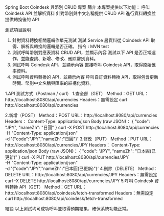 Spring Boot Coindesk 與幣別 CRUD 專案
簡介
本專案提供以下功能：
呼叫 Coindesk API 並解析資料
針對幣別與中文名稱提供 CRUD API
進行資料轉換並提供轉換後的 API

測試項目說明
1. 針對資料轉換相關邏輯作單元測試
測試 Service 層資料從 Coindesk API 取得、解析與轉換的邏輯是否正確。
指令 : MVN test
2. 測試呼叫幣別對應表資料 CRUD API，並顯示內容
測試以下 API 是否正常運作，並能查詢、新增、修改、刪除幣別資料。
3. 測試呼叫 Coindesk API，並顯示內容
直接呼叫 Coindesk API，取得原始匯率資料。
4. 測試呼叫資料轉換的 API，並顯示內容
呼叫自訂資料轉換 API，取得包含更新時間、幣別中文名稱與匯率的結構化資料。


1.API 測試方式（Postman / curl）
1.查全部（GET）
Method：GET
URL：http://localhost:8080/api/currencies
Headers：無需設定
curl http://localhost:8080/api/currencies

2.新增（POST）
Method：POST
URL：http://localhost:8080/api/currencies
Headers：
Content-Type: application/json
Body (raw JSON)：
{
  "code": "JPY",
  "nameZh": "日圓"
}
curl -X POST http://localhost:8080/api/currencies \
-H "Content-Type: application/json" \
-d '{"code":"JPY","nameZh":"日圓"}'
3.修改（PUT）
Method：PUT
URL：http://localhost:8080/api/currencies/JPY
Headers：
Content-Type: application/json
Body (raw JSON)：
{
  "code": "JPY",
  "nameZh": "日本圓(已更新)"
}
curl -X PUT http://localhost:8080/api/currencies/JPY \
-H "Content-Type: application/json" \
-d '{"code":"JPY","nameZh":"日本圓(已更新)"}'
4.刪除（DELETE）
Method：DELETE
URL：http://localhost:8080/api/currencies/JPY
Headers：無需設定
curl -X DELETE http://localhost:8080/api/currencies/JPY
5.呼叫 Coindesk 資料轉換 API（GET）
Method：GET
URL：http://localhost:8080/api/coindesk/fetch-transformed
Headers：無需設定
curl http://localhost:8080/api/coindesk/fetch-transformed

結語
以上測試均可成功呼叫並取得預期結果，確保系統功能正常。